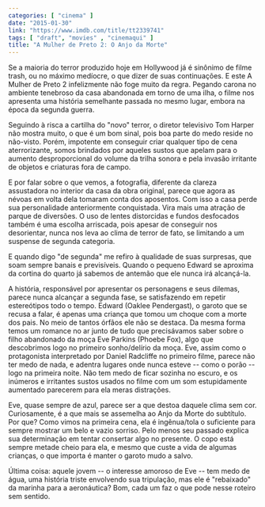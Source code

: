 ```yaml
---
categories: [ "cinema" ]
date: "2015-01-30"
link: "https://www.imdb.com/title/tt2339741"
tags: [ "draft", "movies" , "cinemaqui" ]
title: "A Mulher de Preto 2: O Anjo da Morte"
---
```

Se a maioria do terror produzido hoje em Hollywood já é sinônimo de filme trash, ou no máximo medíocre, o que dizer de suas continuações. E este A Mulher de Preto 2 infelizmente não foge muito da regra. Pegando carona no ambiente tenebroso da casa abandonada em torno de uma ilha, o filme nos apresenta uma história semelhante passada no mesmo lugar, embora na época da segunda guerra.

Seguindo à risca a cartilha do "novo" terror, o diretor televisivo Tom Harper não mostra muito, o que é um bom sinal, pois boa parte do medo reside no não-visto. Porém, impotente em conseguir criar qualquer tipo de cena aterrorizante, somos brindados por aqueles sustos que apelam para o aumento desproporcional do volume da trilha sonora e pela invasão irritante de objetos e criaturas fora de campo.

E por falar sobre o que vemos, a fotografia, diferente da clareza assustadora no interior da casa da obra original, parece que agora as névoas em volta dela tomaram conta dos aposentos. Com isso a casa perde sua personalidade anteriormente conquistada. Vira mais uma atração de parque de diversões. O uso de lentes distorcidas e fundos desfocados também  é uma escolha arriscada, pois apesar de conseguir nos desorientar, nunca nos leva ao clima de terror de fato, se limitando a um suspense de segunda categoria.

E quando digo "de segunda" me refiro à qualidade de suas surpresas, que soam sempre banais e previsíveis. Quando o pequeno Edward se aproxima da cortina do quarto já sabemos de antemão que ele nunca irá alcançá-la.

A história, responsável por apresentar os personagens e seus dilemas, parece nunca alcançar a segunda fase, se satisfazendo em repetir estereótipos todo o tempo. Edward (Oaklee Pendergast), o garoto que se recusa a falar, é apenas uma criança que tomou um choque com a morte dos pais. No meio de tantos órfãos ele não se destaca. Da mesma forma temos um romance no ar junto de tudo que precisávamos saber sobre o filho abandonado da moça Eve Parkins (Phoebe Fox), algo que descobrimos logo no primeiro sonho/delírio da moça. Eve, assim como o protagonista interpretado por Daniel Radcliffe no primeiro filme, parece não ter medo de nada, e adentra lugares onde nunca esteve -- como o porão -- logo na primeira noite. Não tem medo de ficar sozinha no escuro, e os inúmeros e irritantes sustos usados no filme com um som estupidamente aumentado parecerem para ela meras distrações.

Eve, quase sempre de azul, parece ser a que destoa daquele clima sem cor. Curiosamente, é a que mais se assemelha ao Anjo da Morte do subtítulo. Por que? Como vimos na primeira cena, ela é ingênua/tola o suficiente para sempre mostrar um belo e vazio sorriso. Pelo menos seu passado explica sua determinação em tentar consertar algo no presente. O copo está sempre metade cheio para ela, e mesmo que custe a vida de algumas crianças, o que importa é manter o garoto mudo a salvo.

Última coisa: aquele jovem -- o interesse amoroso de Eve -- tem medo de água, uma história triste envolvendo sua tripulação, mas ele é "rebaixado" da marinha para a aeronáutica? Bom, cada um faz o que pode nesse roteiro sem sentido.
